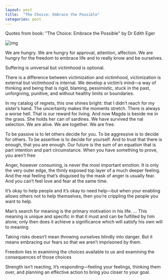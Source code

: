 ```yaml
---
layout: post
title:  "The Choice: Embrace the Possible"
categories: post
---
```

Quotes from book: "The Choice: Embrace the Possible" by Dr Edith Eger
<!--more-->

![img](https://images-na.ssl-images-amazon.com/images/S/compressed.photo.goodreads.com/books/1501539010i/30753738.jpg)

We are hungry. We are hungry for approval, attention, affection. We are hungry for the freedom to
embrace life and to really know and be ourselves. 

Suffering is universal but victimhood is optional.

There is a difference between victimization and victimhood, victimization is external but victimhood is internal. We develop a victim’s mind—a way of thinking and being that is rigid, blaming, pessimistic, stuck in the past, unforgiving, punitive, and without healthy limits or boundaries. 

In my catalog of regrets, this one shines bright: that I didn’t reach for my sister’s hand. The uncertainty makes the moments stretch. There is always a worse hell. That is our reward for living.
And now Magda is beside me in the grass. She holds her can of sardines. We have survived the nal selection. We are alive. We are together. We are free.

To be passive is to let others decide for you. To be aggressive is to decide for others. To be assertive is to decide for yourself. And to trust that there is enough, that you are enough.  Our future is the sum of an equation that is part intention and part circumstance. When you have something to prove, you aren’t free

 Anger, however consuming, is never the most important emotion. It is only the very outer edge, the thinly exposed top layer of a much deeper feeling. And the real feeling that’s disguised by the mask of anger is usually fear. And you can’t feel love and fear at the same time.

 It’s okay to help people and it’s okay to need help—but when your enabling allows others not to
help themselves, then you’re crippling the people you want to help.

 Man’s search for meaning is the primary motivation in his life. ... This meaning is unique and specific in that it must and can be fulfilled by him alone; only then does it achieve a significance which will satisfy his own will to meaning

 Taking risks doesn’t mean throwing ourselves blindly into danger. But it means embracing our fears so that we aren’t imprisoned by them.

 Freedom lies in examining the choices available to us and examining the consequences of those choices

 Strength isn’t reacting, it’s responding—feeling your feelings, thinking them over, and planning an effective action to bring you closer to your goal.